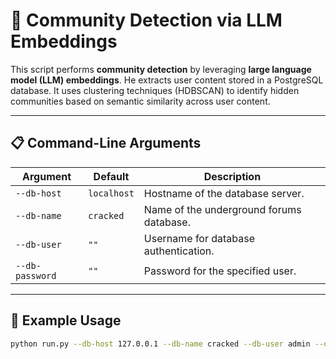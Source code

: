 # 🧠 Community Detection via LLM Embeddings

This script performs **community detection** by leveraging **large language model (LLM) embeddings**. He extracts user content stored in a PostgreSQL database. It uses clustering techniques (HDBSCAN) to identify hidden communities based on semantic similarity across user content.

---

## 📋 Command-Line Arguments

| Argument         | Default     | Description                              |
|------------------|-------------|------------------------------------------|
| `--db-host`      | `localhost` | Hostname of the database server.         |
| `--db-name`      | `cracked`   | Name of the underground forums database. |
| `--db-user`      | `""`        | Username for database authentication.    |
| `--db-password`  | `""`        | Password for the specified user.         |

---

## 🚀 Example Usage

```bash
python run.py --db-host 127.0.0.1 --db-name cracked --db-user admin --db-password secret
